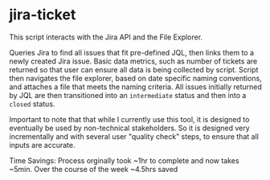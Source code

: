 # jira-ticket
This script interacts with the Jira API and the File Explorer. 

Queries Jira to find all issues that fit pre-defined JQL, then links them to a newly created Jira issue. 
Basic data metrics, such as number of tickets are returned so that user can ensure all data is being collected by script.
Script then navigates the file explorer, based on date specific naming conventions, and attaches a file that meets the naming criteria.
All issues initially returned by JQL are then transitioned into an `intermediate` status and then into a `closed` status.

Important to note that that while I currently use this tool, it is designed to eventually be used by non-technical stakeholders. So it is designed very incrementally and with several user "quality check" steps, to ensure that all inputs are accurate.

Time Savings: Process orginally took ~1hr to complete and now takes ~5min. Over the course of the week ~4.5hrs saved
